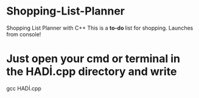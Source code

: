 # Shopping-List-Planner
Shopping List Planner with C++
This is a <b> to-do </b> list for shopping.
Launches from console!
# Just open your cmd or terminal in the HADİ.cpp directory and write
gcc HADİ.cpp
